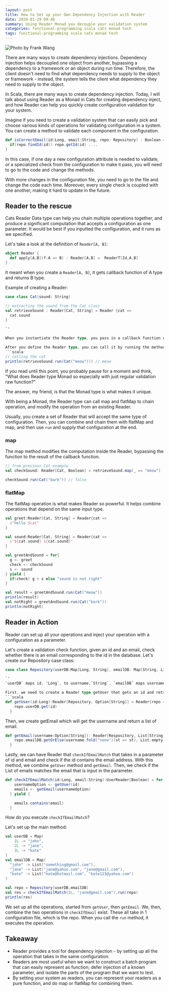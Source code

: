```yaml
---
layout: post
title: How to Set up your Own Dependency Injection with Reader
date: 2020-01-29 09:48
summary: Using Reader Monad you decouple your validation system
categories: functional-programming scala cats monad tech
tags: functional-programming scala cats monad tech
---
```


![Photo by Frank Wang](https://images.unsplash.com/photo-1537151242758-331155dcf21b?ixlib=rb-1.2.1&ixid=eyJhcHBfaWQiOjEyMDd9&auto=format&fit=crop&w=1350&q=80)

There are many ways to create dependency injections. Dependency injection helps decoupled one object from another, bypassing a dependency to a framework or an object during run time. Therefore, the client doesn't need to find what dependency needs to supply to the object or framework - instead, the system tells the client what dependency they need to supply to the object.

In Scala, there are many ways to create dependency injection. Today, I will talk about using Reader as a Monad in Cats for creating dependency inject, and how Reader can help you quickly create configuration validation for your system.


Imagine if you need to create a validation system that can easily pick and choose various kinds of operations for validating configuration in a system. You can create a method to validate each component in the configuration.

```scala 
def isCorrectEmail(id:Long, email:String, repo: Repository) : Boolean = {
  if(repo.findId(id)) repo.getId(id) ....
}
```

In this case, if one day a new configuration attribute is needed to validate, or a specialized check from the configuration to make it pass, you will need to go to the code and change the methods. 

With more changes in the configuration file, you need to go to the file and change the code each time. Moreover, every single check is coupled with one another, making it hard to update in the future.

## Reader to the rescue
Cats Reader Data type can help you chain multiple operations together, and produce a significant computation that accepts a configuration as one parameter. It would be best if you inputted the configuration, and it runs as we specified.

Let's take a look at the definition of `Reader[A, B]`:
```scala 
object Reader {
  def apply[A,B](f:A => B) : Reader[A,B] =  ReaderT[Id,A,B]
}
```

It meant when you create a `Reader[A, B]`, it gets callback function of A type and returns B type.

Example of creating a Reader:
```scala
case class Cat(sound: String)

// extracting the sound from the Cat class
val retrieveSound : Reader[Cat, String] = Reader {cat => 
  cat.sound
}

`"

When you instantiate the Reader type, you pass in a callback function of the configuration that you are receiving, in this case `Cat`, and retrieve one of the attributes inside, in this case, `cat.sound`.

After you define the Reader type, you can call it by running the method `run` and supply the configuration as a parameter of `run`:
```scala 
// calling the cat
println(retrieveSound.run(Cat("meow"))) // meow
```

If you read until this point, you probably pause for a moment and think, "What does Reader type Monad so especially with just regular validation raw function?"

The answer, my friend, is that the Monad type is what makes it unique.

With being a Monad, the Reader type can call map and flatMap to chain operation, and modify the operation from an existing Reader.

Usually, you create a set of Reader that will accept the same type of configuration. Then, you can combine and chain them with flatMap and map, and then use `run` and supply that configuration at the end.

### map
The map method modifies the computation inside the Reader, bypassing the function to the result of the callback function.

```scala 
// from previous Cat example
val checkSound: Reader[Cat, Boolean] = retrieveSound.map(_ == "meow")

checkSound.run(Cat("bark")) // false
```

### flatMap
The flatMap operation is what makes Reader so powerful. It helps combine operations that depend on the same input type.
```scala
val greet:Reader[Cat, String] = Reader{cat =>
  s"hello $cat"
}

val sound:Reader[Cat, String] = Reader{cat =>
  s"${cat.sound} ${cat.sound}"
}

val greetAndSound = for{
  g <- greet
  check <- checkSound
  s <- sound
} yield {
  if(check) g + s else "sound is not right"
}

val result = greetAndSound.run(Cat("meow"))
println(result)
val notRight = greetAndSound.run(Cat("bark"))
println(notRight)
```

## Reader in Action
Reader can set up all your operations and inject your operation with a configuration as a parameter. 

Let's create a validation check function, given an id and an email, check whether there is an email corresponding to the id in the database. Let's create our Repository case class:
```scala
case class Repository(userDB:Map[Long, String], emailDB: Map[String, List[String]])

`"
`userDB` maps id, 'Long`, to username,`String`. `emailDB` maps username to a list of email.

First, we need to create a Reader type getUser that gets an id and retrieve the username.
```scala
def getUser(id:Long):Reader[Repository, Option[String]] = Reader{repo =>
    repo.userDB.get(id)
  }
```

Then, we create getEmail which will get the username and return a list of email.
```scala 
def getEmail(username:Option[String]): Reader[Respository, List[String]] = Reader {repo =>
    repo.emailDB.getOrElse(username.fold("none")(st => st), List.empty[String])
  }
```

Lastly, we can have Reader that `checkIfEmailMatch` that takes in a parameter of id and email and check if the id contains the email address. With this method, we combine `getUser` method and `getEmail`. Then, we check if the List of emails matches the email that is input in the parameter.
```scala 
def checkIfEmailMatch(id:Long, email:String):UserReader[Boolean] = for {
    usernameOption <- getUser(id)
    emails <- getEmail(usernameOption)
  } yield {

    emails.contains(email)
  }
```

How do you execute `checkIfEmailMatch`?

Let's set up the main method:
```scala 
val userDB = Map(
    1L -> "john",
    2L -> "jane",
    3L -> "kate"
)
val emailDB = Map(
  "john" -> List("something@gmail.com"),
  "jane" -> List("jane@yahoo.com", "jane@gmail.com"),
  "kate" -> List("kate@hotmail.com", "kate123@yahoo.com")
)

val repo = Repository(userDB,emailDB)
val res = checkIfEmailMatch(2L, "jane@gmail.com").run(repo)
println(res)
```

We set up all the operations, started from `getUser`, then `getEmail`. We, then, combine the two operations in `checkIfEmail` exist. These all take in 1 configuration file, which is the repo. When you call the `run` method, it executes the operation.

## Takeaway
- Reader provides a tool for dependency injection - by setting up all the operation that takes in the same configuration.
- Readers are most useful when we want to construct a batch program that can easily represent as function; defer injection of a known parameter, and isolate the parts of the program that we want to test.
- By setting your system as readers, you can represent your readers as a pure function, and do map or flatMap for combining them.
